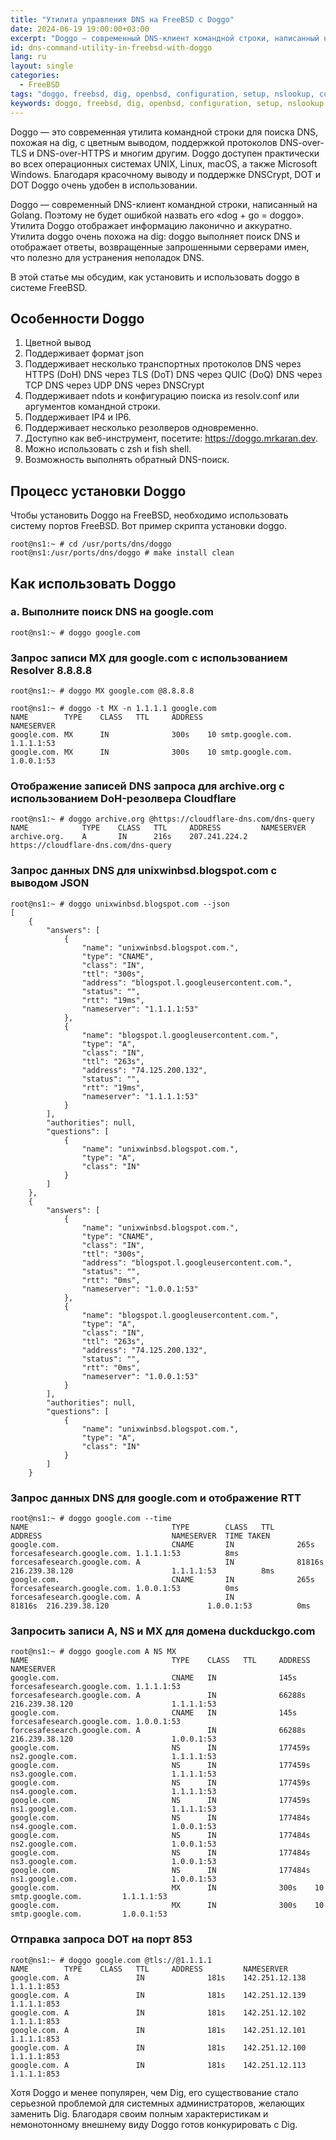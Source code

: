 ```yaml
---
title: "Утилита управления DNS на FreeBSD с Doggo"
date: 2024-06-19 19:00:00+03:00
excerpt: "Doggo — современный DNS-клиент командной строки, написанный на Golang. Поэтому не будет ошибкой назвать его «dog + go = doggo»."
id: dns-command-utility-in-freebsd-with-doggo
lang: ru
layout: single
categories:
  - FreeBSD
tags: "doggo, freebsd, dig, openbsd, configuration, setup, nslookup, command"
keywords: doggo, freebsd, dig, openbsd, configuration, setup, nslookup, command
---
```


Doggo — это современная утилита командной строки для поиска DNS, похожая на dig, с цветным выводом, поддержкой протоколов DNS-over-TLS и DNS-over-HTTPS и многим другим. Doggo доступен практически во всех операционных системах UNIX, Linux, macOS, а также Microsoft Windows. Благодаря красочному выводу и поддержке DNSCrypt, DOT и DOT Doggo очень удобен в использовании.

Doggo — современный DNS-клиент командной строки, написанный на Golang. Поэтому не будет ошибкой назвать его «dog + go = doggo». Утилита Doggo отображает информацию лаконично и аккуратно. Утилита doggo очень похожа на dig: doggo выполняет поиск DNS и отображает ответы, возвращенные запрошенными серверами имен, что полезно для устранения неполадок DNS.

В этой статье мы обсудим, как установить и использовать doggo в системе FreeBSD.

## Особенности Doggo
1. Цветной вывод
2. Поддерживает формат json
3. Поддерживает несколько транспортных протоколов
DNS через HTTPS (DoH)
DNS через TLS (DoT)
DNS через QUIC (DoQ)
DNS через TCP
DNS через UDP
DNS через DNSCrypt
4. Поддерживает ndots и конфигурацию поиска из resolv.conf или аргументов командной строки.
5. Поддерживает IP4 и IP6.
6. Поддерживает несколько резолверов одновременно.
7. Доступно как веб-инструмент, посетите: https://doggo.mrkaran.dev.
8. Можно использовать с zsh и fish shell.
9. Возможность выполнять обратный DNS-поиск.

## Процесс установки Doggo
Чтобы установить Doggo на FreeBSD, необходимо использовать систему портов FreeBSD. Вот пример скрипта установки doggo.

```
root@ns1:~ # cd /usr/ports/dns/doggo
root@ns1:/usr/ports/dns/doggo # make install clean
```

## Как использовать Doggo
### а. Выполните поиск DNS на google.com

```
root@ns1:~ # doggo google.com
```

### Запрос записи MX для google.com с использованием Resolver 8.8.8.8

```
root@ns1:~ # doggo MX google.com @8.8.8.8
```
```
root@ns1:~ # doggo -t MX -n 1.1.1.1 google.com
NAME       	TYPE	CLASS	TTL 	ADDRESS            	        NAMESERVER 
google.com.	MX  	IN   	        300s	10 smtp.google.com.	1.1.1.1:53	
google.com.	MX  	IN   	        300s	10 smtp.google.com.	1.0.0.1:53
```

### Отображение записей DNS запроса для archive.org с использованием DoH-резолвера Cloudflare

```
root@ns1:~ # doggo archive.org @https://cloudflare-dns.com/dns-query 
NAME        	TYPE	CLASS	TTL 	ADDRESS      	NAMESERVER                           
archive.org.	A   	IN   	216s	207.241.224.2	https://cloudflare-dns.com/dns-query
```

### Запрос данных DNS для unixwinbsd.blogspot.com с выводом JSON

```
root@ns1:~ # doggo unixwinbsd.blogspot.com --json
[
    {
        "answers": [
            {
                "name": "unixwinbsd.blogspot.com.",
                "type": "CNAME",
                "class": "IN",
                "ttl": "300s",
                "address": "blogspot.l.googleusercontent.com.",
                "status": "",
                "rtt": "19ms",
                "nameserver": "1.1.1.1:53"
            },
            {
                "name": "blogspot.l.googleusercontent.com.",
                "type": "A",
                "class": "IN",
                "ttl": "263s",
                "address": "74.125.200.132",
                "status": "",
                "rtt": "19ms",
                "nameserver": "1.1.1.1:53"
            }
        ],
        "authorities": null,
        "questions": [
            {
                "name": "unixwinbsd.blogspot.com.",
                "type": "A",
                "class": "IN"
            }
        ]
    },
    {
        "answers": [
            {
                "name": "unixwinbsd.blogspot.com.",
                "type": "CNAME",
                "class": "IN",
                "ttl": "300s",
                "address": "blogspot.l.googleusercontent.com.",
                "status": "",
                "rtt": "0ms",
                "nameserver": "1.0.0.1:53"
            },
            {
                "name": "blogspot.l.googleusercontent.com.",
                "type": "A",
                "class": "IN",
                "ttl": "263s",
                "address": "74.125.200.132",
                "status": "",
                "rtt": "0ms",
                "nameserver": "1.0.0.1:53"
            }
        ],
        "authorities": null,
        "questions": [
            {
                "name": "unixwinbsd.blogspot.com.",
                "type": "A",
                "class": "IN"
            }
        ]
    }
```

### Запрос данных DNS для google.com и отображение RTT

```
root@ns1:~ # doggo google.com --time
NAME                       	        TYPE 	    CLASS	TTL   	ADDRESS                    	        NAMESERVER	TIME TAKEN 
google.com.                	        CNAME	    IN   	        265s  	forcesafesearch.google.com.	1.1.1.1:53	        8ms       	
forcesafesearch.google.com.	A    	            IN   	        81816s	216.239.38.120             	        1.1.1.1:53	        8ms       	
google.com.                	        CNAME	    IN   	        265s  	forcesafesearch.google.com.	1.0.0.1:53	        0ms       	    
forcesafesearch.google.com.	A    	            IN       	        81816s	216.239.38.120             	        1.0.0.1:53	        0ms
```

### Запросить записи A, NS и MX для домена duckduckgo.com

```
root@ns1:~ # doggo google.com A NS MX
NAME                       	        TYPE 	CLASS	TTL    	ADDRESS                    	        NAMESERVER 
google.com.                	        CNAME	IN   	        145s   	forcesafesearch.google.com.	1.1.1.1:53	
forcesafesearch.google.com.	A    	        IN   	        66288s 	216.239.38.120             	        1.1.1.1:53	
google.com.                	        CNAME	IN   	        145s   	forcesafesearch.google.com.	1.0.0.1:53	
forcesafesearch.google.com.	A    	        IN   	        66288s 	216.239.38.120             	        1.0.0.1:53	
google.com.                	        NS   	IN   	        177459s	ns2.google.com.            	        1.1.1.1:53	
google.com.                	        NS   	IN   	        177459s	ns3.google.com.            	        1.1.1.1:53	
google.com.                	        NS   	IN   	        177459s	ns4.google.com.            	        1.1.1.1:53	
google.com.                	        NS   	IN   	        177459s	ns1.google.com.            	        1.1.1.1:53	
google.com.                	        NS   	IN   	        177484s	ns4.google.com.            	        1.0.0.1:53	
google.com.                	        NS   	IN   	        177484s	ns2.google.com.            	        1.0.0.1:53	
google.com.                	        NS   	IN   	        177484s	ns3.google.com.            	        1.0.0.1:53	
google.com.                	        NS   	IN   	        177484s	ns1.google.com.            	        1.0.0.1:53	
google.com.                	        MX   	IN   	        300s   	10 smtp.google.com.        	1.1.1.1:53	
google.com.                	        MX   	IN   	        300s   	10 smtp.google.com.        	1.0.0.1:53
```

### Отправка запроса DOT на порт 853

```
root@ns1:~ # doggo google.com @tls://@1.1.1.1
NAME       	TYPE	CLASS	TTL 	ADDRESS       	NAMESERVER  
google.com.	A   	        IN   	        181s	142.251.12.138	1.1.1.1:853	
google.com.	A   	        IN   	        181s	142.251.12.139	1.1.1.1:853	
google.com.	A   	        IN   	        181s	142.251.12.102	1.1.1.1:853	
google.com.	A   	        IN   	        181s	142.251.12.101	1.1.1.1:853	
google.com.	A   	        IN           	181s	142.251.12.100	1.1.1.1:853	
google.com.	A   	        IN   	        181s	142.251.12.113	1.1.1.1:853
```

Хотя Doggo и менее популярен, чем Dig, его существование стало серьезной проблемой для системных администраторов, желающих заменить Dig. Благодаря своим полным характеристикам и немонотонному внешнему виду Doggo готов конкурировать с Dig.
